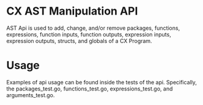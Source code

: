 # CX AST Manipulation API

AST Api is used to add, change, and/or remove packages, functions, expressions, function inputs, function outputs, expression inputs, expression outputs, structs, and globals of a CX Program.

# Usage
Examples of api usage can be found inside the tests of the api. Specifically, the packages_test.go, functions_test.go, expressions_test.go, and arguments_test.go.